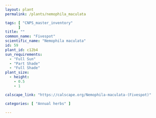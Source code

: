 ```yaml
---
layout: plant                                                              
permalink: /plants/nemophila_maculata

tags: [ "CNPS_master_inventory"
      ]
title: ""
common_name: "Fivespot"
scientific_name: "Nemophila maculata"
id: 59
plant_id: c12b4
sun_requirements:
  - "Full Sun"
  - "Part Shade"
  - "Full Shade"
plant_size:
  - height: 
    - 0.5
    - 1

calscape_link: "https://calscape.org/Nemophila-maculata-(Fivespot)"

categories: [ "Annual herbs" ]

---
```



